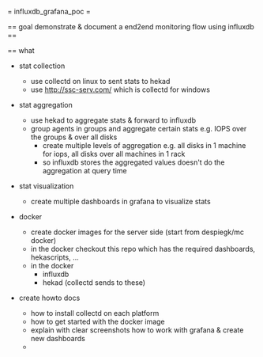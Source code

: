 = influxdb_grafana_poc =

== goal demonstrate & document a end2end monitoring flow using influxdb ==

== what

* stat collection
  * use collectd on linux to sent stats to hekad
  * use http://ssc-serv.com/ which is collectd for windows

* stat aggregation
  * use hekad to aggregate stats & forward to influxdb
  * group agents in groups and aggregate certain stats e.g. IOPS over the groups & over all disks
    * create multiple levels of aggregation e.g. all disks in 1 machine for iops, all disks over all machines in 1 rack
    * so influxdb stores the aggregated values doesn't do the aggregation at query time

* stat visualization
  * create multiple dashboards in grafana to visualize stats

* docker 
  * create docker images for the server side (start from despiegk/mc docker) 
  * in the docker checkout this repo which has the required dashboards, hekascripts, ...
  * in the docker
    * influxdb
    * hekad (collectd sends to these)

* create howto docs
  * how to install collectd on each platform
  * how to get started with the docker image
  * explain with clear screenshots how to work with grafana & create new dashboards
  * 
  
